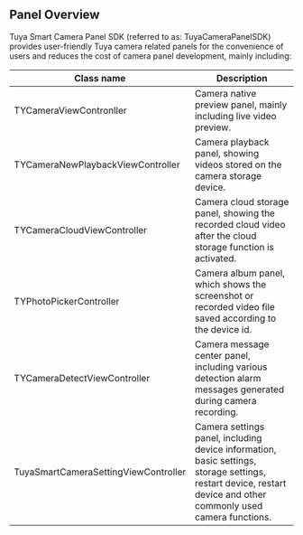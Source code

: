 ## Panel Overview

Tuya Smart Camera Panel SDK (referred to as: TuyaCameraPanelSDK) provides user-friendly Tuya camera related panels for the convenience of users and reduces the cost of camera panel development, mainly including:

| Class name | Description |
| ----------------------- | ---- |
| TYCameraViewContronller | Camera native preview panel, mainly including live video preview. |
| TYCameraNewPlaybackViewController | Camera playback panel, showing videos stored on the camera storage device. |
| TYCameraCloudViewController | Camera cloud storage panel, showing the recorded cloud video after the cloud storage function is activated. |
| TYPhotoPickerController | Camera album panel, which shows the screenshot or recorded video file saved according to the device id. |
| TYCameraDetectViewController | Camera message center panel, including various detection alarm messages generated during camera recording. |
| TuyaSmartCameraSettingViewController | Camera settings panel, including device information, basic settings, storage settings, restart device, restart device and other commonly used camera functions. |
